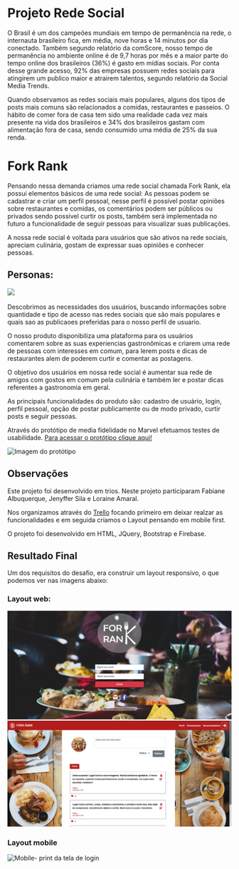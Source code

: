 # Projeto Rede Social 

O Brasil é um dos campeões mundiais em tempo de permanência na rede, o internauta brasileiro fica, em média, nove horas e 14 minutos por dia conectado. Também segundo relatório da comScore, nosso tempo de permanência no ambiente online é de 9,7 horas por mês e a maior parte do tempo online dos brasileiros (36%) é gasto em mídias sociais. Por conta desse grande acesso, 92% das empresas possuem redes sociais para atingirem um publico maior e atrairem talentos, segundo relatório da Social Media Trends.  

Quando observamos as redes sociais mais populares, alguns dos tipos de posts mais comuns são relacionados a comidas, restaurantes e passeios. O hábito de comer fora de casa tem sido uma realidade cada vez mais presente na vida dos brasileiros e 34% dos brasileiros gastam com alimentação fora de casa, sendo consumido uma média de 25% da sua renda.  

# Fork Rank

Pensando nessa demanda criamos uma rede social chamada Fork Rank, ela possui elementos básicos de uma rede social: As pessoas podem se cadastrar e criar um perfil pessoal, nesse perfil é possível postar opiniões sobre restaurantes e comidas, os comentários podem ser públicos ou privados sendo possivel curtir os posts, também será implementada no futuro a funcionalidade de seguir pessoas para visualizar suas publicações.  

A nossa rede social é voltada para usuários que são ativos na rede sociais, apreciam culinária, gostam de expressar suas opiniões e conhecer pessoas.   

## Personas:

![](public/assets/images/personas.png)

Descobrimos as necessidades dos usuários, buscando informações sobre quantidade e tipo de acesso nas redes sociais que são mais populares e quais sao as publicaoes preferidas para o nosso perfil de usuario.  

O nosso produto disponibiliza uma plataforma para os usuários comentarem sobre as suas experiencias gastronômicas e criarem uma rede de pessoas com interesses em comum, para lerem posts e dicas de restaurantes alem de poderem curtir e comentar as postagens. 

O objetivo dos usuários em nossa rede social é aumentar sua rede de amigos com gostos em comum pela culinária e também ler e postar dicas referentes a gastronomia em geral.  

As principais funcionalidades do produto são: cadastro de usuário, login, perfil pessoal, opção de postar publicamente ou de modo privado, curtir posts e seguir pessoas.  

Através do protótipo de media fidelidade no Marvel efetuamos testes de usabilidade. [Para acessar o protótipo clique aqui!](https://marvelapp.com/6g1f8b7/screen/54741167) 

![Imagem do protótipo](public/assets/images/marvel.png) 

## Observações

Este projeto foi desenvolvido em trios. Neste projeto participaram Fabiane Albuquerque, Jenyffer Sila e Loraine Amaral.

Nos organizamos através do [Trello](https://trello.com/b/bJYzc6QJ/rede-social) focando primeiro em deixar realzar as funcionalidades e em seguida criamos o Layout pensando em mobile first.

O projeto foi desenvolvido em HTML, JQuery, Bootstrap e Firebase.

## Resultado Final

Um dos requisitos do desafio, era construir um layout responsivo, o que podemos ver nas imagens abaixo:

### Layout web:

![Web- print da tela de login](public/assets/images/print-web.png) ![Web- print da tela do feed](public/assets/images/print-web-2.png) 

### Layout mobile

![Mobile- print da tela de login](public/assets/images/fk-screen-mobile.png) 
